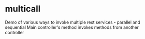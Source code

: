 # multicall
Demo of various ways to invoke multiple rest services - parallel and sequential
Main controller's method invokes methods from another controller
